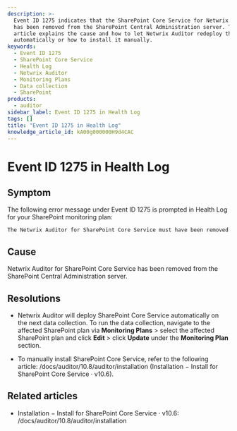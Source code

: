 ```yaml
---
description: >-
  Event ID 1275 indicates that the SharePoint Core Service for Netwrix Auditor
  has been removed from the SharePoint Central Administration server. This
  article explains the cause and how to let Netwrix Auditor redeploy the service
  automatically or how to install it manually.
keywords:
  - Event ID 1275
  - SharePoint Core Service
  - Health Log
  - Netwrix Auditor
  - Monitoring Plans
  - Data collection
  - SharePoint
products:
  - auditor
sidebar_label: Event ID 1275 in Health Log
tags: []
title: "Event ID 1275 in Health Log"
knowledge_article_id: kA00g000000H9d4CAC
---
```


# Event ID 1275 in Health Log

## Symptom

The following error message under Event ID 1275 is prompted in Health Log for your SharePoint monitoring plan:

```text
The Netwrix Auditor for SharePoint Core Service must have been removed
```

## Cause

Netwrix Auditor for SharePoint Core Service has been removed from the SharePoint Central Administration server.

## Resolutions

- Netwrix Auditor will deploy SharePoint Core Service automatically on the next data collection. To run the data collection, navigate to the affected SharePoint plan via **Monitoring Plans** > select the affected SharePoint plan and click **Edit** > click **Update** under the **Monitoring Plan** section.

- To manually install SharePoint Core Service, refer to the following article: /docs/auditor/10.8/auditor/installation (Installation − Install for SharePoint Core Service · v10.6).

## Related articles

- Installation − Install for SharePoint Core Service · v10.6: /docs/auditor/10.8/auditor/installation
